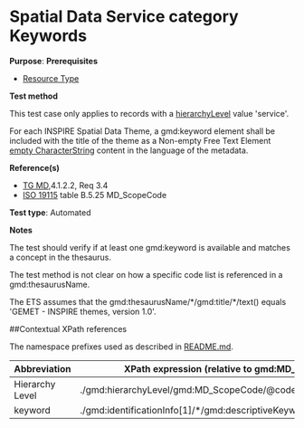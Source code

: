 # Spatial Data Service category Keywords

**Purpose**: 
**Prerequisites**

* [Resource Type](http://inspire.ec.europa.eu/id/ats/metadata/2.0/sds/resource-type)

**Test method**

This test case only applies to records with a [hierarchyLevel](#hierarchyLevel) value 'service'.

For each INSPIRE Spatial Data Theme, a gmd:keyword element shall be included with the title of the theme as a 
Non-empty Free Text Element [empty CharacterString](http://inspire.ec.europa.eu/id/ats/metadata/2.0/iso-19115-19119/README#emptychar) content in the language of the metadata.

**Reference(s)**	 

* [TG MD](http://inspire.ec.europa.eu/id/ats/metadata/2.0/sds/README#ref_TG_MD),4.1.2.2, Req 3.4
* [ISO 19115](http://inspire.ec.europa.eu/id/ats/metadata/2.0/sds/README#ref_ISO_19115) table B.5.25 MD_ScopeCode 

**Test type**: Automated

**Notes**

The test should verify if at least one gmd:keyword is available and matches a concept in the thesaurus.

The test method is not clear on how a specific code list is referenced in a gmd:thesaurusName.

The ETS assumes that the gmd:thesaurusName/\*/gmd:title/\*/text() equals 'GEMET - INSPIRE themes, version 1.0'. 

##Contextual XPath references

The namespace prefixes used as described in [README.md](http://inspire.ec.europa.eu/id/ats/metadata/2.0/sds/README#namespaces).

Abbreviation                                   |  XPath expression (relative to gmd:MD_Metadata)
-----------------------------------------------| -------------------------------------------------------------------------
<a name="hierarchyLevel"></a> Hierarchy Level | ./gmd:hierarchyLevel/gmd:MD_ScopeCode/@codeListValue
<a name="keyword"></a> keyword   | ./gmd:identificationInfo[1]/\*/gmd:descriptiveKeywords/\*/gmd:keyword